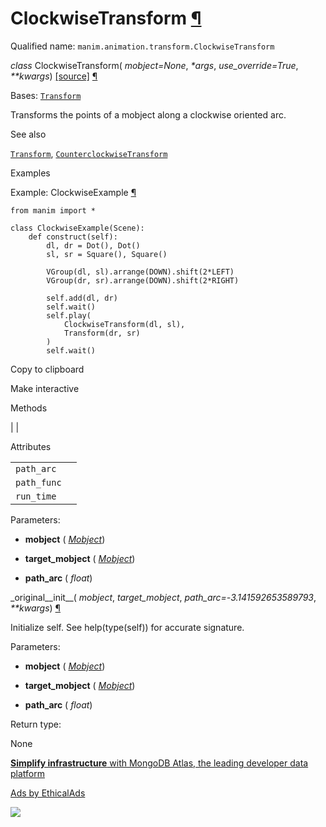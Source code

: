 # ClockwiseTransform [¶](https://docs.manim.community/en/stable/reference/manim.animation.transform.ClockwiseTransform.html\#clockwisetransform "Link to this heading")

Qualified name: `manim.animation.transform.ClockwiseTransform`

_class_ ClockwiseTransform( _mobject=None_, _\*args_, _use\_override=True_, _\*\*kwargs_) [\[source\]](https://docs.manim.community/en/stable/_modules/manim/animation/transform.html#ClockwiseTransform) [¶](https://docs.manim.community/en/stable/reference/manim.animation.transform.ClockwiseTransform.html#manim.animation.transform.ClockwiseTransform "Link to this definition")

Bases: [`Transform`](https://docs.manim.community/en/stable/reference/manim.animation.transform.Transform.html#manim.animation.transform.Transform "manim.animation.transform.Transform")

Transforms the points of a mobject along a clockwise oriented arc.

See also

[`Transform`](https://docs.manim.community/en/stable/reference/manim.animation.transform.Transform.html#manim.animation.transform.Transform "manim.animation.transform.Transform"), [`CounterclockwiseTransform`](https://docs.manim.community/en/stable/reference/manim.animation.transform.CounterclockwiseTransform.html#manim.animation.transform.CounterclockwiseTransform "manim.animation.transform.CounterclockwiseTransform")

Examples

Example: ClockwiseExample [¶](https://docs.manim.community/en/stable/reference/manim.animation.transform.ClockwiseTransform.html#clockwiseexample)

```
from manim import *

class ClockwiseExample(Scene):
    def construct(self):
        dl, dr = Dot(), Dot()
        sl, sr = Square(), Square()

        VGroup(dl, sl).arrange(DOWN).shift(2*LEFT)
        VGroup(dr, sr).arrange(DOWN).shift(2*RIGHT)

        self.add(dl, dr)
        self.wait()
        self.play(
            ClockwiseTransform(dl, sl),
            Transform(dr, sr)
        )
        self.wait()

```

Copy to clipboard

Make interactive

Methods

|
|

Attributes

|     |     |
| --- | --- |
| `path_arc` |  |
| `path_func` |  |
| `run_time` |  |

Parameters:

- **mobject** ( [_Mobject_](https://docs.manim.community/en/stable/reference/manim.mobject.mobject.Mobject.html#manim.mobject.mobject.Mobject "manim.mobject.mobject.Mobject"))

- **target\_mobject** ( [_Mobject_](https://docs.manim.community/en/stable/reference/manim.mobject.mobject.Mobject.html#manim.mobject.mobject.Mobject "manim.mobject.mobject.Mobject"))

- **path\_arc** ( _float_)


\_original\_\_init\_\_( _mobject_, _target\_mobject_, _path\_arc=-3.141592653589793_, _\*\*kwargs_) [¶](https://docs.manim.community/en/stable/reference/manim.animation.transform.ClockwiseTransform.html#manim.animation.transform.ClockwiseTransform._original__init__ "Link to this definition")

Initialize self. See help(type(self)) for accurate signature.

Parameters:

- **mobject** ( [_Mobject_](https://docs.manim.community/en/stable/reference/manim.mobject.mobject.Mobject.html#manim.mobject.mobject.Mobject "manim.mobject.mobject.Mobject"))

- **target\_mobject** ( [_Mobject_](https://docs.manim.community/en/stable/reference/manim.mobject.mobject.Mobject.html#manim.mobject.mobject.Mobject "manim.mobject.mobject.Mobject"))

- **path\_arc** ( _float_)


Return type:

None

[**Simplify infrastructure** with MongoDB Atlas, the leading developer data platform](https://server.ethicalads.io/proxy/click/8268/019600e9-201a-7b62-93ad-d2587790f875/)

[Ads by EthicalAds](https://www.ethicalads.io/advertisers/?ref=ea-text)

![](https://server.ethicalads.io/proxy/view/8268/019600e9-201a-7b62-93ad-d2587790f875/)